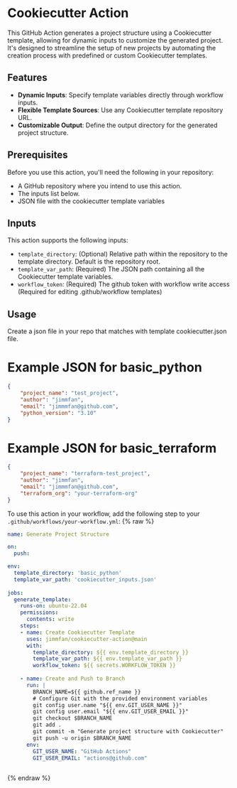 # Cookiecutter Action

This GitHub Action generates a project structure using a Cookiecutter template, allowing for dynamic inputs to customize the generated project. It's designed to streamline the setup of new projects by automating the creation process with predefined or custom Cookiecutter templates.

## Features

- **Dynamic Inputs**: Specify template variables directly through workflow inputs.
- **Flexible Template Sources**: Use any Cookiecutter template repository URL.
- **Customizable Output**: Define the output directory for the generated project structure.

## Prerequisites

Before you use this action, you'll need the following in your repository:
- A GitHub repository where you intend to use this action.
- The inputs list below.
- JSON file with the cookiecutter template variables

## Inputs

This action supports the following inputs:
- `template_directory`: (Optional) Relative path within the repository to the template directory. Default is the repository root.
- `template_var_path`: (Required) The JSON path containing all the Cookiecutter template variables.
- `workflow_token`: (Required) The github token with workflow write access (Required for editing .github/workflow templates)

## Usage
Create a json file in your repo that matches with template cookiecutter.json file.  

# Example JSON for basic_python
```json
{   
    "project_name": "test_project",
    "author": "jimmfan",
    "email": "jimmmfan@github.com",
    "python_version": "3.10"
}
```

# Example JSON for basic_terraform
```json
{   
    "project_name": "terraform-test_project",
    "author": "jimmfan",
    "email": "jimmmfan@github.com",
    "terraform_org": "your-terraform-org"
}
```

To use this action in your workflow, add the following step to your `.github/workflows/your-workflow.yml`:
{% raw %}
```yaml
name: Generate Project Structure

on:
  push:

env:
  template_directory: 'basic_python'
  template_var_path: 'cookiecutter_inputs.json'
  
jobs:
  generate_template:
    runs-on: ubuntu-22.04
    permissions:
      contents: write
    steps:
    - name: Create Cookiecutter Template
      uses: jimmfan/cookiecutter-action@main
      with:
        template_directory: ${{ env.template_directory }}
        template_var_path: ${{ env.template_var_path }}
        workflow_token: ${{ secrets.WORKFLOW_TOKEN }}
        
    - name: Create and Push to Branch
      run: |
        BRANCH_NAME=${{ github.ref_name }}
        # Configure Git with the provided environment variables
        git config user.name "${{ env.GIT_USER_NAME }}"
        git config user.email "${{ env.GIT_USER_EMAIL }}"
        git checkout $BRANCH_NAME
        git add .
        git commit -m "Generate project structure with Cookiecutter"
        git push -u origin $BRANCH_NAME
      env:
        GIT_USER_NAME: "GitHub Actions"
        GIT_USER_EMAIL: "actions@github.com"
        
```
{% endraw %}        